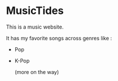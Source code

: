 # MusicTides
This is a music website. 

It has my favorite songs across genres like :
- Pop
- K-Pop

  (more on the way)
